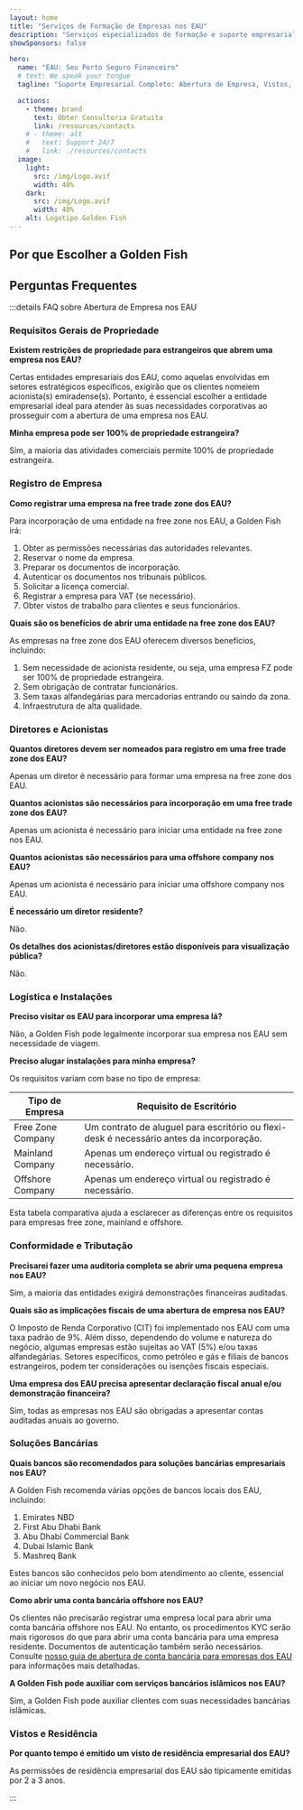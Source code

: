 ```yaml
---
layout: home
title: "Serviços de Formação de Empresas nos EAU"
description: "Serviços especializados de formação e suporte empresarial nos EAU. Abertura de empresa, serviços bancários, impostos, soluções jurídicas e de visto. Pagamento apenas após aprovação."
showSponsors: false

hero:
  name: "EAU: Seu Porto Seguro Financeiro"
  # text: We speak your tongue
  tagline: "Suporte Empresarial Completo: Abertura de Empresa, Vistos, Serviços Bancários. <span class='hl'>Sem sucesso — sem taxa</span>."

  actions:
    - theme: brand
      text: Obter Consultoria Gratuita
      link: /resources/contacts
    # - theme: alt
    #   text: Support 24/7
    #   link: ./resources/contacts
  image:
    light:
      src: /img/Logo.avif
      width: 40%
    dark:
      src: /img/Logo.avif
      width: 40%
    alt: Logotipo Golden Fish
---
```


<FeatureCards :features="[
  {
    title: 'Guia de Abertura de Empresa',
    details: 'Guia completo para abrir empresas na **Free Zone, offshore, Mainland, filial**.',
    items: [
      'Propriedade 100% Estrangeira disponível em Free Zones e Mainland',
      'Baixas Taxas de Impostos - apenas 9% de imposto corporativo',
      'Sem Controle Cambial - fácil repatriação de capital'
    ],
    linkText: 'Saiba mais',
    link: '/uae-business/offer/company-registration/',
    icon: {
      light: '/img/iStock-2051326997.avif',
      dark: '/img/iStock-1448478309.jpg',
      alt: 'Guia de Abertura de Empresa'
    }
  },
  {
    title: 'Abertura de Conta Bancária',
    details: 'Abra facilmente contas bancárias empresariais ou pessoais com os bancos confiáveis dos EAU.',
    items: [
      'Serviços PRO completos para aprovações governamentais',
      'Configuração completa do pacote bancário',
      '**96% de taxa de sucesso**',
    ],
    linkText: 'Saiba mais',
    link: '/uae-business/offer/banking/',
    icon: {
      light: '/img/iStock-2153786564.avif',
      dark: '/img/iStock-2166793628.avif',
      alt: 'Serviços Bancários'
    }
  },
  {
    title: 'Golden Visa e Residência',
    details: 'Obtenha um **Golden Visa** dos EAU para residência de longo prazo com um processo de solicitação simplificado.',
    items: [
      '**Sem necessidade de entrar nos EAU a cada 6 meses**',
      'Validade de 10 anos com opção de renovação mantendo as condições qualificadoras',
      '92% de taxa de sucesso',
    ],
    linkText: 'Saiba mais',
    link: '/uae-business/offer/golden-visa/',
    icon: {
      light: '/img/iStock-1312241253.avif',
      dark: '/img/ILONMASKID.webp',
      alt: 'Serviços de Visto'
    }
  },
]" />

<FeatureCards :features="[
  {
    title: 'Serviços de Conformidade',
    details: 'Nossos especialistas o guiam através dos complexos requisitos regulatórios dos EAU, incluindo relatórios ESR e registros UBO.',
    items: [],
    linkText: 'Saiba mais',
    link: '/uae-business/company-registration/Protect-Your-Business',
    icon: {
      light: '/img/iStock-1299393716.avif',
      dark: '/img/iStock-2149731304.avif',
      alt: 'Serviços de Conformidade'
    }
  },
  {
    title: 'Imposto Corporativo e IVA',
    details: 'Consultoria especializada garante conformidade com obrigações de Imposto Corporativo e IVA junto à Autoridade Federal Tributária (FTA).',
    items: [],
    linkText: 'Saiba mais',
    link: '/uae-business/company-registration/accounting-legal',
    icon: {
      light: '/img/iStock-1018285934.avif',
      dark: '/img/iStock-584576538.avif',
      alt: 'Serviços Tributários'
    }
  },
  {
    title: 'Serviços Jurídicos',
    details: 'Equipe jurídica orienta sobre as leis dos EAU referentes a fusões e aquisições, reestruturação corporativa, financiamento e resolução de disputas.',
    items: [],
    linkText: 'Saiba mais',
    link: '/uae-business/company-registration/Protect-Your-Business',
    icon: {
      light: '/img/iStock-650045508.avif',
      dark: '/img/iStock-1498627598.avif',
      alt: 'Serviços Jurídicos'
    }
  },
  {
    title: 'Contabilidade e Folha de Pagamento',
    details: 'Nossos contadores gerenciam finanças, fornecendo contabilidade, reconciliação, folha de pagamento e suporte de auditoria, economizando custos de contratação.',
    items: [],
    linkText: 'Saiba mais',
    link: '/resources/contacts',
    icon: {
      light: '/img/iStock-1022793868.avif',
      dark: '/img/iStock-1320130292.jpg',
      alt: 'Serviços de Contabilidade'
    }
  },
]" />

## Por que Escolher a Golden Fish

<BenefitsList :features="[
  {
    icon: '🏢',
    title: 'Expertise Local nos EAU',
    text: 'Especialistas dedicados em Dubai fornecem orientação especializada em cada etapa do processo.'
  },
  {
    icon: '📊',
    title: 'Taxa de Sucesso Comprovada',
    text: 'Mais de 90% de taxa de aprovação com centenas de vistos, contas bancárias e registros de empresas emitidos através do nosso processamento premium.'
  },
  {
    icon: '💸',
    title: '**Taxas Baseadas no Sucesso**',
    text: '[Pague apenas após a aprovação](/uae-business/benefits/success-based-fees). Transparência total sem custos ocultos.'
  },
]" />

## Perguntas Frequentes

:::details FAQ sobre Abertura de Empresa nos EAU

### Requisitos Gerais de Propriedade

**Existem restrições de propriedade para estrangeiros que abrem uma empresa nos EAU?**

Certas entidades empresariais dos EAU, como aquelas envolvidas em setores estratégicos específicos, exigirão que os clientes nomeiem acionista(s) emiradense(s). Portanto, é essencial escolher a entidade empresarial ideal para atender às suas necessidades corporativas ao prosseguir com a abertura de uma empresa nos EAU.

**Minha empresa pode ser 100% de propriedade estrangeira?**

Sim, a maioria das atividades comerciais permite 100% de propriedade estrangeira.

### Registro de Empresa

**Como registrar uma empresa na free trade zone dos EAU?**

Para incorporação de uma entidade na free zone nos EAU, a Golden Fish irá:

1. Obter as permissões necessárias das autoridades relevantes.
2. Reservar o nome da empresa.
3. Preparar os documentos de incorporação.
4. Autenticar os documentos nos tribunais públicos.
5. Solicitar a licença comercial.
6. Registrar a empresa para VAT (se necessário).
7. Obter vistos de trabalho para clientes e seus funcionários.

**Quais são os benefícios de abrir uma entidade na free zone dos EAU?**

As empresas na free zone dos EAU oferecem diversos benefícios, incluindo:

1. Sem necessidade de acionista residente, ou seja, uma empresa FZ pode ser 100% de propriedade estrangeira.
2. Sem obrigação de contratar funcionários.
3. Sem taxas alfandegárias para mercadorias entrando ou saindo da zona.
4. Infraestrutura de alta qualidade.

### Diretores e Acionistas

**Quantos diretores devem ser nomeados para registro em uma free trade zone dos EAU?**

Apenas um diretor é necessário para formar uma empresa na free zone dos EAU.

**Quantos acionistas são necessários para incorporação em uma free trade zone dos EAU?**

Apenas um acionista é necessário para iniciar uma entidade na free zone nos EAU.

**Quantos acionistas são necessários para uma offshore company nos EAU?**

Apenas um acionista é necessário para iniciar uma offshore company nos EAU.

**É necessário um diretor residente?**

Não.

**Os detalhes dos acionistas/diretores estão disponíveis para visualização pública?**

Não.

### Logística e Instalações

**Preciso visitar os EAU para incorporar uma empresa lá?**

Não, a Golden Fish pode legalmente incorporar sua empresa nos EAU sem necessidade de viagem.

**Preciso alugar instalações para minha empresa?**

Os requisitos variam com base no tipo de empresa:

| Tipo de Empresa    | Requisito de Escritório                                                               |
| ----------------- | --------------------------------------------------------------------------------------- |
| Free Zone Company | Um contrato de aluguel para escritório ou flexi-desk é necessário antes da incorporação. |
| Mainland Company  | Apenas um endereço virtual ou registrado é necessário.                                   |
| Offshore Company  | Apenas um endereço virtual ou registrado é necessário.                                   |

Esta tabela comparativa ajuda a esclarecer as diferenças entre os requisitos para empresas free zone, mainland e offshore.

### Conformidade e Tributação

**Precisarei fazer uma auditoria completa se abrir uma pequena empresa nos EAU?**

Sim, a maioria das entidades exigirá demonstrações financeiras auditadas.

**Quais são as implicações fiscais de uma abertura de empresa nos EAU?**

O Imposto de Renda Corporativo (CIT) foi implementado nos EAU com uma taxa padrão de 9%. Além disso, dependendo do volume e natureza do negócio, algumas empresas estão sujeitas ao VAT (5%) e/ou taxas alfandegárias. Setores específicos, como petróleo e gás e filiais de bancos estrangeiros, podem ter considerações ou isenções fiscais especiais.

**Uma empresa dos EAU precisa apresentar declaração fiscal anual e/ou demonstração financeira?**

Sim, todas as empresas nos EAU são obrigadas a apresentar contas auditadas anuais ao governo.

### Soluções Bancárias

**Quais bancos são recomendados para soluções bancárias empresariais nos EAU?**

A Golden Fish recomenda várias opções de bancos locais dos EAU, incluindo:

1. Emirates NBD
2. First Abu Dhabi Bank
3. Abu Dhabi Commercial Bank
4. Dubai Islamic Bank
5. Mashreq Bank

Estes bancos são conhecidos pelo bom atendimento ao cliente, essencial ao iniciar um novo negócio nos EAU.

**Como abrir uma conta bancária offshore nos EAU?**

Os clientes não precisarão registrar uma empresa local para abrir uma conta bancária offshore nos EAU. No entanto, os procedimentos KYC serão mais rigorosos do que para abrir uma conta bancária para uma empresa residente. Documentos de autenticação também serão necessários. Consulte [nosso guia de abertura de conta bancária para empresas dos EAU](./banking) para informações mais detalhadas.

**A Golden Fish pode auxiliar com serviços bancários islâmicos nos EAU?**

Sim, a Golden Fish pode auxiliar clientes com suas necessidades bancárias islâmicas.

### Vistos e Residência

**Por quanto tempo é emitido um visto de residência empresarial dos EAU?**

As permissões de residência empresarial dos EAU são tipicamente emitidas por 2 a 3 anos.

:::